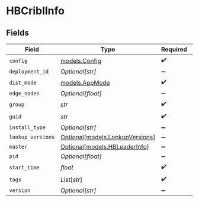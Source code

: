 # HBCriblInfo


## Fields

| Field                                                          | Type                                                           | Required                                                       | Description                                                    |
| -------------------------------------------------------------- | -------------------------------------------------------------- | -------------------------------------------------------------- | -------------------------------------------------------------- |
| `config`                                                       | [models.Config](../models/config.md)                           | :heavy_check_mark:                                             | N/A                                                            |
| `deployment_id`                                                | *Optional[str]*                                                | :heavy_minus_sign:                                             | N/A                                                            |
| `dist_mode`                                                    | [models.AppMode](../models/appmode.md)                         | :heavy_check_mark:                                             | N/A                                                            |
| `edge_nodes`                                                   | *Optional[float]*                                              | :heavy_minus_sign:                                             | N/A                                                            |
| `group`                                                        | *str*                                                          | :heavy_check_mark:                                             | N/A                                                            |
| `guid`                                                         | *str*                                                          | :heavy_check_mark:                                             | N/A                                                            |
| `install_type`                                                 | *Optional[str]*                                                | :heavy_minus_sign:                                             | N/A                                                            |
| `lookup_versions`                                              | [Optional[models.LookupVersions]](../models/lookupversions.md) | :heavy_minus_sign:                                             | N/A                                                            |
| `master`                                                       | [Optional[models.HBLeaderInfo]](../models/hbleaderinfo.md)     | :heavy_minus_sign:                                             | N/A                                                            |
| `pid`                                                          | *Optional[float]*                                              | :heavy_minus_sign:                                             | N/A                                                            |
| `start_time`                                                   | *float*                                                        | :heavy_check_mark:                                             | N/A                                                            |
| `tags`                                                         | List[*str*]                                                    | :heavy_check_mark:                                             | N/A                                                            |
| `version`                                                      | *Optional[str]*                                                | :heavy_minus_sign:                                             | N/A                                                            |